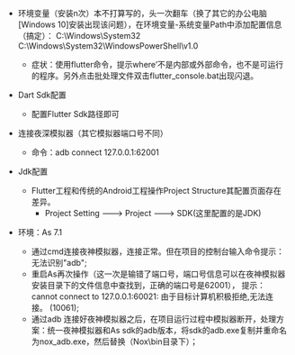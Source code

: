 
+ 环境变量（安装n次）本不打算写的，头一次翻车（换了其它的办公电脑[Windows 10]安装出现该问题），在环境变量-系统变量Path中添加配置信息（搞定）：
  C:\Windows\System32
  C:\Windows\System32\WindowsPowerShell\v1.0
  + 症状：使用flutter命令，提示where’不是内部或外部命令，也不是可运行的程序。另外点击批处理文件双击flutter_console.bat出现闪退。

+ Dart Sdk配置
  + 配置Flutter Sdk路径即可

+ 连接夜深模拟器（其它模拟器端口号不同）
  + 命令：adb connect 127.0.0.1:62001

+ Jdk配置
  + Flutter工程和传统的Android工程操作Project Structure其配置页面存在差异。
    + Project Setting ---> Project ---> SDK(这里配置的是JDK)
+ 环境：As 7.1
  + 通过cmd连接夜神模拟器，连接正常。但在项目的控制台输入命令提示：无法识别"adb";
  + 重启As再次操作（这一次是输错了端口号，端口号信息可以在夜神模拟器安装目录下的文件信息中查找到，正确的端口号是62001）， 提示：cannot connect to 127.0.0.1:60021: 由于目标计算机积极拒绝,无法连接。 (10061);
  + 通过adb 连接好夜神模拟器之后，在项目运行过程中模拟器断开，处理方案：统一夜神模拟器和As sdk的adb版本，将sdk的adb.exe复制并重命名为nox_adb.exe，然后替换（Nox\bin目录下）；